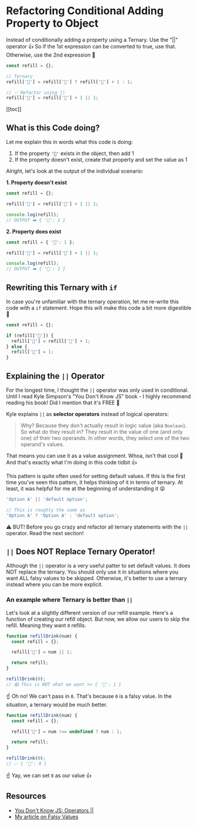 # Refactoring Conditional Adding Property to Object

Instead of conditionally adding a property using a Ternary. Use the "||" operator 👍 So if the 1st expression can be converted to true, use that. Otherwise, use the 2nd expression 🌟

```javascript
const refill = {};

// Ternary
refill['🥤'] = refill['🥤'] ? refill['🥤'] + 1 : 1;

// ✅ Refactor using ||
refill['🥤'] = refill['🥤'] + 1 || 1;
```

[[toc]]

## What is this Code doing?

Let me explain this in words what this code is doing:

1. If the property `'🥤'` exists in the object, then add 1
2. If the property doesn't exist, create that property and set the value as 1

Alright, let's look at the output of the individual scenario:

**1. Property doesn't exist**

```javascript
const refill = {};

refill['🥤'] = refill['🥤'] + 1 || 1;

console.log(refill);
// OUTPUT ➡️ { '🥤': 1 }
```

**2. Property does exist**

```javascript
const refill = { '🥤': 1 };

refill['🥤'] = refill['🥤'] + 1 || 1;

console.log(refill);
// OUTPUT ➡️ { '🥤': 2 }
```

## Rewriting this Ternary with `if`

In case you're unfamiliar with the ternary operation, let me re-write this code with a `if` statement. Hope this will make this code a bit more digestible 🍎

```javascript
const refill = {};

if (refill['🥤']) {
  refill['🥤'] = refill['🥤'] + 1;
} else {
  refill['🥤'] = 1;
}
```

## Explaining the `||` Operator

For the longest time, I thought the `||` operator was only used in conditional. Until I read Kyle Simpson's "You Don't Know JS" book - I highly recommend reading his book! Did I mention that it's FREE 👏

Kyle explains `||` as **selector operators** instead of logical operators:

> Why? Because they don't actually result in logic value (aka `Boolean`).
> So what do they result in? They result in the value of one (and only one) of their two operands. In other words, they select one of the two operand's values.

That means you can use it as a value assignment. Whoa, isn't that cool 🤩 And that's exactly what I'm doing in this code tidbit 👍

This pattern is quite often used for setting default values. If this is the first time you've seen this pattern, it helps thinking of it in terms of ternary. At least, it was helpful for me at the beginning of understanding it 😝

```javascript
'Option A' || 'default option';

// This is roughly the same as
'Option A' ? 'Option A' : 'default option';
```

⚠️ BUT! Before you go crazy and refactor all ternary statements with the `||` operator. Read the next section!

## `||` Does NOT Replace Ternary Operator!

Although the `||` operator is a very useful patter to set default values. It does NOT replace the ternary. You should only use it in situations where you want ALL falsy values to be skipped. Otherwise, it's better to use a ternary instead where you can be more explicit.

### An example where Ternary is better than `||`

Let's look at a slightly different version of our refill example. Here's a function of creating our refill object. But now, we allow our users to skip the refill. Meaning they want `0` refills.

```javascript
function refillDrink(num) {
  const refill = {};

  refill['🍺'] = num || 1;

  return refill;
}

refillDrink(0);
// 😱 This is NOT what we want >> { '🍺': 1 }
```

☝️ Oh no! We can't pass in `0`. That's because `0` is a falsy value. In the situation, a ternary would be much better.

```javascript
function refillDrink(num) {
  const refill = {};

  refill['🍺'] = num !== undefined ? num : 1;

  return refill;
}

refillDrink(0);
// ✅ { '🍺': 0 }
```

☝️ Yay, we can set `0` as our value 👍

## Resources

- [You Don't Know JS: Operators ||](https://github.com/getify/You-Dont-Know-JS/blob/master/types%20%26%20grammar/ch4.md#operators--and-)
- [My article on Falsy Values](https://www.samanthaming.com/tidbits/25-js-essentials-falsy-values)
